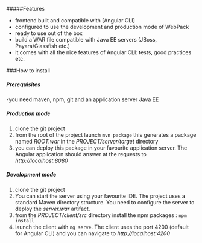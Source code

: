 

#####Features
- frontend built and compatible with [Angular CLI]
- configured to use the development and production mode of WebPack
- ready to use out of the box
- build a WAR file compatible with Java EE servers (JBoss, Payara/Glassfish etc.)
- it comes with all the nice features of Angular CLI: tests, good practices etc.

###How to install
##### Prerequisites
-you need maven, npm, git and an application server Java EE

##### Production mode
1. clone the git project
2. from the root of the project launch `mvn package` this generates a package named _ROOT.war_ in the _PROJECT/server/target_ directory
3. you can deploy this package in your favourite application server. The Angular application should answer at the requests to _http://localhost:8080_

##### Development mode
1. clone the git project
2. You can start the server using your favourite IDE. The project uses a standard Maven directory structure. You need to configure the server to deploy the _server.war_ artifact.
3. from the _PROJECT/client/src_ directory install the npm packages : `npm install`
4. launch the client with `ng serve`. The client uses the port 4200 (default for Angular CLI) and you can navigate to _http://localhost:4200_

